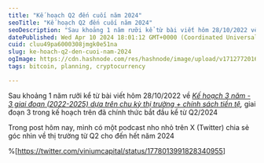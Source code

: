 ```yaml
---
title: "Kế hoạch Q2 đến cuối năm 2024"
seoTitle: "Kế hoạch Q2 đến cuối năm 2024"
seoDescription: "Sau khoảng 1 năm rưỡi kể từ bài viết hôm 28/10/2022 về Kế hoạch 3 năm - 3 giai đoạn (2022-2025) dựa trên chu kỳ thị trường + chính sách tiền tệ"
datePublished: Wed Apr 10 2024 18:01:12 GMT+0000 (Coordinated Universal Time)
cuid: cluu49pa6000308jmgk0e51na
slug: ke-hoach-q2-den-cuoi-nam-2024
ogImage: https://cdn.hashnode.com/res/hashnode/image/upload/v1712772016000/5426f9b8-a176-4f54-a406-5719a3657c5c.jpeg
tags: bitcoin, planning, cryptocurrency

---
```


Sau khoảng 1 năm rưỡi kể từ bài viết hôm 28/10/2022 về [*Kế hoạch 3 năm - 3 giai đoạn (2022-2025) dựa trên chu kỳ thị trường + chính sách tiền tệ*](https://viniumcapital.com/ke-hoach-3-nam-3-giai-doan-2022-2025-dua-tren-chu-ky-thi-truong-chinh-sach-tien-te)*,* giai đoạn 3 trong kế hoạch trên đã chính thức bắt đầu kể từ Q2/2024

Trong post hôm nay, mình có một podcast nho nhỏ trên X (Twitter) chia sẻ góc nhìn về thị trường từ Q2 cho đến hết năm 2024

%[https://twitter.com/viniumcapital/status/1778013991828340955]